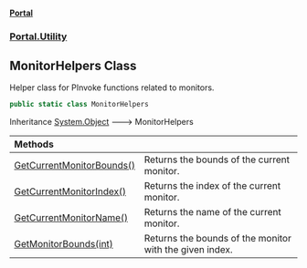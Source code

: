 #### [Portal](index.md 'index')
### [Portal.Utility](Portal.Utility.md 'Portal.Utility')

## MonitorHelpers Class

Helper class for PInvoke functions related to monitors.

```csharp
public static class MonitorHelpers
```

Inheritance [System.Object](https://docs.microsoft.com/en-us/dotnet/api/System.Object 'System.Object') &#129106; MonitorHelpers

| Methods | |
| :--- | :--- |
| [GetCurrentMonitorBounds()](MonitorHelpers.GetCurrentMonitorBounds().md 'Portal.Utility.MonitorHelpers.GetCurrentMonitorBounds()') | Returns the bounds of the current monitor. |
| [GetCurrentMonitorIndex()](MonitorHelpers.GetCurrentMonitorIndex().md 'Portal.Utility.MonitorHelpers.GetCurrentMonitorIndex()') | Returns the index of the current monitor. |
| [GetCurrentMonitorName()](MonitorHelpers.GetCurrentMonitorName().md 'Portal.Utility.MonitorHelpers.GetCurrentMonitorName()') | Returns the name of the current monitor. |
| [GetMonitorBounds(int)](MonitorHelpers.GetMonitorBounds(int).md 'Portal.Utility.MonitorHelpers.GetMonitorBounds(int)') | Returns the bounds of the monitor with the given index. |
